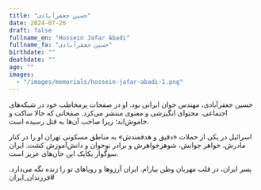```yaml
---
title: "حسین جعفرآبادی"
date: 2024-07-26
draft: false
fullname_en: "Hossein Jafar Abadi"
fullname_fa: "حسین جعفرآبادی"
birthdate: ""
deathdate: ""
age: ""
images:
  - "/images/memorials/hossein-jafar-abadi-1.png"
---
```


حسین جعفرآبادی، مهندس جوان ایرانی بود. او در صفحات پرمخاطب خود در شبکه‌های اجتماعی، محتوای انگیزشی و معنوی منتشر می‌کرد. صفحاتی که حالا ساکت و خاموش‌اند؛ زیرا صاحب آن‌ها به قتل رسیده است. 

اسرائیل در یکی از حملات «دقیق و هدفمندش» به مناطق مسکونی تهران او را در کنار مادرش، خواهر جوانش، شوهرخواهرش و برادر نوجوان و دانش‌آموزش کشت. ایران سوگوار یکایک این جان‌های عزیز است. 

پسر ایران، در قلب مهربان وطن بیارام. ایران آرزوها و رویاهای تو را زنده نگه می‌دارد. 
#فرزندان_ایران